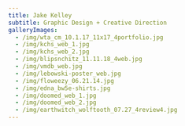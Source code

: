 ```yaml
---
title: Jake Kelley
subtitle: Graphic Design + Creative Direction
galleryImages:
  - /img/wta_cm_10.1.17_11x17_4portfolio.jpg
  - /img/kchs_web_1.jpg
  - /img/kchs_web_2.jpg
  - /img/blipsnchitz_11.11.18_4web.jpg
  - /img/vmdb_web.jpg
  - /img/lebowski-poster_web.jpg
  - /img/floweezy_06.21.14.jpg
  - /img/edna_bw5e-shirts.jpg
  - /img/doomed_web_1.jpg
  - /img/doomed_web_2.jpg
  - /img/earthwitch_wolftooth_07.27_4review4.jpg
---
```


